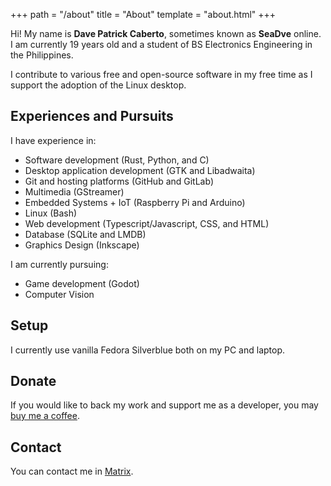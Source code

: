 +++
path = "/about"
title = "About"
template = "about.html"
+++

Hi! My name is **Dave Patrick Caberto**, sometimes known as **SeaDve** online. I am currently 19 years old and a student of BS Electronics Engineering in the Philippines.

I contribute to various free and open-source software in my free time as I support the adoption of the Linux desktop.

## Experiences and Pursuits

I have experience in:

* Software development (Rust, Python, and C)
* Desktop application development (GTK and Libadwaita)
* Git and hosting platforms (GitHub and GitLab)
* Multimedia (GStreamer)
* Embedded Systems + IoT (Raspberry Pi and Arduino)
* Linux (Bash)
* Web development (Typescript/Javascript, CSS, and HTML)
* Database (SQLite and LMDB)
* Graphics Design (Inkscape)

I am currently pursuing:

* Game development (Godot)
* Computer Vision

## Setup

I currently use vanilla Fedora Silverblue both on my PC and laptop.

## Donate

If you would like to back my work and support me as a developer, you may [buy me a coffee](https://www.buymeacoffee.com/seadve).

## Contact

You can contact me in [Matrix](https://matrix.to/#/@sedve:matrix.org).
